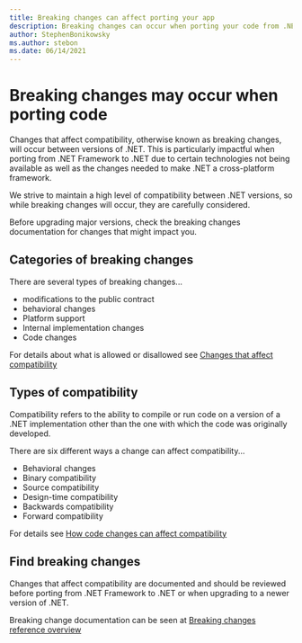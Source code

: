 ```yaml
---
title: Breaking changes can affect porting your app
description: Breaking changes can occur when porting your code from .NET framework to .NET and between versions of .NET. This article describes categories of breaking changes, ways a change can affect compatibility and how to find breaking changes.
author: StephenBonikowsky
ms.author: stebon
ms.date: 06/14/2021
---
```

# Breaking changes may occur when porting code

Changes that affect compatibility, otherwise known as breaking changes, will occur between versions of .NET. This is particularly impactful when porting from .NET Framework to .NET due to certain technologies not being available as well as the changes needed to make .NET a cross-platform framework.

We strive to maintain a high level of compatibility between .NET versions, so while breaking changes will occur, they are carefully considered.

Before upgrading major versions, check the breaking changes documentation for changes that might impact you.

## Categories of breaking changes

There are several types of breaking changes...

- modifications to the public contract
- behavioral changes
- Platform support
- Internal implementation changes
- Code changes

For details about what is allowed or disallowed see [Changes that affect compatibility](../compatibility/index.md)

## Types of compatibility

Compatibility refers to the ability to compile or run code on a version of a .NET implementation other than the one with which the code was originally developed.

There are six different ways a change can affect compatibility...

- Behavioral changes
- Binary compatibility
- Source compatibility
- Design-time compatibility
- Backwards compatibility
- Forward compatibility

For details see [How code changes can affect compatibility](../compatibility/categories.md)

## Find breaking changes

Changes that affect compatibility are documented and should be reviewed before porting from .NET Framework to .NET or when upgrading to a newer version of .NET.

Breaking change documentation can be seen at [Breaking changes reference overview](../compatibility/breaking-changes.md)
